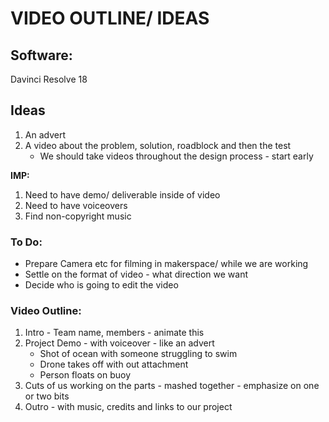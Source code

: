 
# VIDEO OUTLINE/ IDEAS

## Software:
Davinci Resolve 18

## Ideas
 1. An advert
 2. A video about the problem, solution, roadblock and then the test
    * We should take videos throughout the design process - start early

__IMP:__ 
1. Need to have demo/ deliverable inside of video
2. Need to have voiceovers
3. Find non-copyright music
   
### To Do: 
* Prepare Camera etc for filming in makerspace/ while we are working
* Settle on the format of video - what direction we want
* Decide who is going to edit the video

### Video Outline:
1. Intro - Team name, members - animate this
2. Project Demo - with voiceover - like an advert 
   * Shot of ocean with someone struggling to swim
   * Drone takes off with out attachment
   * Person floats on buoy
4. Cuts of us working on the parts - mashed together - emphasize on one or two bits
5. Outro - with music, credits and links to our project
